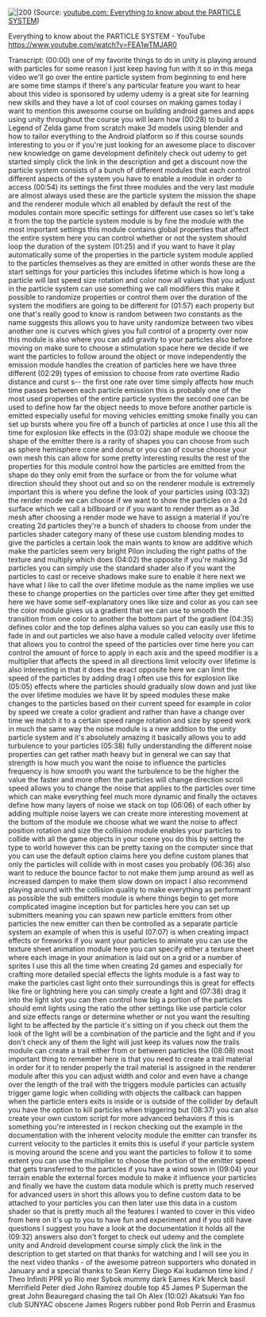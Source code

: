 
![|200](https://i.ytimg.com/vi/FEA1wTMJAR0/hqdefault.jpg)
(Source:  [youtube.com: Everything to know about the PARTICLE SYSTEM](https://youtu.be/FEA1wTMJAR0?t=2))


Everything to know about the PARTICLE SYSTEM - YouTube
https://www.youtube.com/watch?v=FEA1wTMJAR0

Transcript:
(00:00) one of my favorite things to do in unity is playing around with particles for some reason I just keep having fun with it so in this mega video we'll go over the entire particle system from beginning to end here are some time stamps if there's any particular feature you want to hear about this video is sponsored by udemy udemy is a great site for learning new skills and they have a lot of cool courses on making games today I want to mention this awesome course on building android games and apps using unity throughout the course you will learn how
(00:28) to build a Legend of Zelda game from scratch make 3d models using blender and how to tailor everything to the Android platform so if this course sounds interesting to you or if you're just looking for an awesome place to discover new knowledge on game development definitely check out udemy to get started simply click the link in the description and get a discount now the particle system consists of a bunch of different modules that each control different aspects of the system you have to enable a module in order to access
(00:54) its settings the first three modules and the very last module are almost always used these are the particle system the mission the shape and the renderer module which all enabled by default the rest of the modules contain more specific settings for different use cases so let's take it from the top the particle system module is by fine the module with the most important settings this module contains global properties that affect the entire system here you can control whether or not the system should loop the duration of the system
(01:25) and if you want to have it play automatically some of the properties in the particle system module applied to the particles themselves as they are emitted in other words these are the start settings for your particles this includes lifetime which is how long a particle will last speed size rotation and color now all values that you adjust in the particle system can use something we call modifiers this make it possible to randomize properties or control them over the duration of the system the modifiers are going to be different for
(01:57) each property but one that's really good to know is random between two constants as the name suggests this allows you to have unity randomize between two vibes another one is curves which gives you full control of a property over now this module is also where you can add gravity to your particles also before moving on make sure to choose a stimulation space here we decide if we want the particles to follow around the object or move independently the emission module handles the creation of particles here we have three different
(02:29) types of emission to choose from rate overtime Radio distance and curst s-- the first one rate over time simply affects how much time passes between each particle emission this is probably one of the most used properties of the entire particle system the second one can be used to define how far the object needs to move before another particle is emitted especially useful for moving vehicles emitting smoke finally you can set up bursts where you fire off a bunch of particles at once I use this all the time for explosion like effects in the
(03:02) shape module we choose the shape of the emitter there is a rarity of shapes you can choose from such as sphere hemisphere cone and donut or you can of course choose your own mesh this can allow for some pretty interesting results the rest of the properties for this module control how the particles are emitted from the shape do they only emit from the surface or from the for volume what direction should they shoot out and so on the renderer module is extremely important this is where you define the look of your particles using
(03:32) the render mode we can choose if we want to show the particles on a 2d surface which we call a billboard or if you want to render them as a 3d mesh after choosing a render mode we have to assign a material if you're creating 2d particles they're a bunch of shaders to choose from under the particles shader category many of these use custom blending modes to give the particles a certain look the main wants to know are additive which make the particles seem very bright Pilon including the right paths of the texture and multiply which does
(04:02) the opposite if you're making 3d particles you can simply use the standard shader also if you want the particles to cast or receive shadows make sure to enable it here next we have what I like to call the over lifetime module as the name implies we use these to change properties on the particles over time after they get emitted here we have some self-explanatory ones like size and color as you can see the color module gives us a gradient that we can use to smooth the transition from one color to another the bottom part of the gradient
(04:35) defines color and the top defines alpha values so you can easily use this to fade in and out particles we also have a module called velocity over lifetime that allows you to control the speed of the particles over time here you can control the amount of force to apply in each axis and the speed modifier is a multiplier that affects the speed in all directions limit velocity over lifetime is also interesting in that it does the exact opposite here we can limit the speed of the particles by adding drag I often use this for explosion like
(05:05) effects where the particles should gradually slow down and just like the over lifetime modules we have lit by speed modules these make changes to the particles based on their current speed for example in color by speed we create a color gradient and rather than have a change over time we match it to a certain speed range rotation and size by speed work in much the same way the noise module is a new addition to the unity particle system and it's absolutely amazing it basically allows you to add turbulence to your particles
(05:38) fully understanding the different noise properties can get rather math heavy but in general we can say that strength is how much you want the noise to influence the particles frequency is how smooth you want the turbulence to be the higher the value the faster and more often the particles will change direction scroll speed allows you to change the noise that applies to the particles over time which can make everything feel much more dynamic and finally the octaves define how many layers of noise we stack on top
(06:06) of each other by adding multiple noise layers we can create more interesting movement at the bottom of the module we choose what we want the noise to affect position rotation and size the collision module enables your particles to collide with all the game objects in your scene you do this by setting the type to world however this can be pretty taxing on the computer since that you can use the default option claims here you define custom planes that only the particles will collide with in most cases you probably
(06:36) also want to reduce the bounce factor to not make them jump around as well as increased dampen to make them slow down on impact I also recommend playing around with the collision quality to make everything as performant as possible the sub emitters module is where things begin to get more complicated imagine inception but for particles here you can set up submitters meaning you can spawn new particle emitters from other particles the new emitter can then be controlled as a separate particle system an example of when this is useful
(07:07) is when creating impact effects or fireworks if you want your particles to animate you can use the texture sheet animation module here you can specify either a texture sheet where each image in your animation is laid out on a grid or a number of sprites I use this all the time when creating 2d games and especially for crafting more detailed special effects the lights module is a fast way to make the particles cast light onto their surroundings this is great for effects like fire or lightning here you can simply create a light and
(07:38) drag it into the light slot you can then control how big a portion of the particles should emit lights using the ratio the other settings like use particle color and size effects range or determine whether or not you want the resulting light to be affected by the particle it's sitting on if you check out them the look of the light will be a combination of the particle and the light and if you don't check any of them the light will just keep its values now the trails module can create a trail either from or between particles the
(08:08) most important thing to remember here is that you need to create a trail material in order for it to render properly the trail material is assigned in the renderer module after this you can adjust width and color and even have a change over the length of the trail with the triggers module particles can actually trigger game logic when colliding with objects the callback can happen when the particle enters exits is inside or is outside of the collider by default you have the option to kill particles when triggering but
(08:37) you can also create your own custom script for more advanced behaviors if this is something you're interested in I reckon checking out the example in the documentation with the inherent velocity module the emitter can transfer its current velocity to the particles it emits this is useful if your particle system is moving around the scene and you want the particles to follow it to some extent you can use the multiplier to choose the portion of the emitter speed that gets transferred to the particles if you have a wind sown in
(09:04) your terrain enable the external forces module to make it influence your particles and finally we have the custom data module which is pretty much reserved for advanced users in short this allows you to define custom data to be attached to your particles you can then later use this data in a custom shader so that is pretty much all the features I wanted to cover in this video from here on it's up to you to have fun and experiment and if you still have questions I suggest you have a look at the documentation it holds all the
(09:32) answers also don't forget to check out udemy and the complete unity and Android development course simply click the link in the description to get started on that thanks for watching and I will see you in the next video thanks - of the awesome patreon supporters who donated in January and a special thanks to Sean Kerry Diego Kai kudamon time kind / Theo Infiniti PPR yo Rio mer Sybok mummy dark Eames Kirk Merck basil Merrifield Peter died John Ramirez double top 45 James P Superman the great John Beauregard chasing the tail Oh Alex
(10:02) Akatsuki Yan foo club SUNYAC obscene James Rogers rubber pond Rob Perrin and Erasmus

